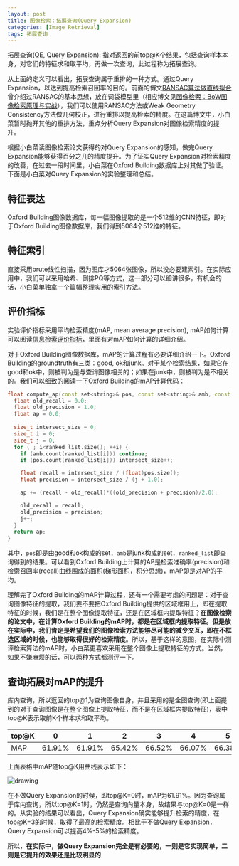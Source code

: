 ```yaml
---
layout: post
title: 图像检索：拓展查询(Query Expansion)
categories: [Image Retrieval]
tags: 拓展查询
---
```



拓展查询(QE, Query Expansion): 指对返回的前top@K个结果，包括查询样本本身，对它们的特征求和取平均，再做一次查询，此过程称为拓展查询。

从上面的定义可以看出，拓展查询属于重排的一种方式。通过Query Expansion，以达到提高检索召回率的目的。前面的博文[RANSAC算法做直线拟合](http://yongyuan.name/blog/fitting-line-with-ransac.html)曾介绍过RANSAC的基本思想，放在词袋模型里（相应博文见[图像检索：BoW图像检索原理与实战](http://yongyuan.name/blog/CBIR-BoW-for-image-retrieval-and-practice.html)），我们可以使用RANSAC方法或Weak Geometry Consistency方法做几何校正，进行重排以提高检索的精度。在这篇博文中，小白菜暂时抛开其他的重排方法，重点分析Query Expansion对图像检索精度的提升。

根据小白菜读图像检索论文获得的对Query Expansion的感知，做完Query Expansion能够获得百分之几的精度提升。为了证实Query Expansion对检索精度的改善，在过去一段时间里，小白菜在Oxford Building数据库上对其做了验证。下面是小白菜对Query Expansion的实验整理和总结。

## 特征表达

Oxford Building图像数据库，每一幅图像提取的是一个512维的CNN特征，即对于Oxford Building图像数据库，我们得到5064个512维的特征。

## 特征索引

直接采用brute线性扫描，因为图库才5064张图像，所以没必要建索引。在实际应用中，我们可以采用哈希、倒排PQ等方式，这一部分可以细讲很多，有机会的话，小白菜单独拿一个篇幅整理实用的索引方法。

## 评价指标

实验评价指标采用平均检索精度(mAP, mean average precision), mAP如何计算可以阅读[信息检索评价指标](http://yongyuan.name/blog/evaluation-of-information-retrieval.html)，里面有对mAP如何计算的详细介绍。

对于Oxford Building图像数据库，mAP的计算过程有必要详细介绍一下。Oxford Building的groundtruth有三类：good, ok和junk。对于某个检索结果，如果它在good和ok中，则被判为是与查询图像相关的；如果在junk中，则被判为是不相关的。我们可以细致的阅读一下Oxford Building的mAP计算代码：

```cpp
float compute_ap(const set<string>& pos, const set<string>& amb, const vector<string>& ranked_list){
  float old_recall = 0.0;
  float old_precision = 1.0;
  float ap = 0.0;
  
  size_t intersect_size = 0;
  size_t i = 0;
  size_t j = 0;
  for ( ; i<ranked_list.size(); ++i) {
    if (amb.count(ranked_list[i])) continue;
    if (pos.count(ranked_list[i])) intersect_size++;

    float recall = intersect_size / (float)pos.size();
    float precision = intersect_size / (j + 1.0);

    ap += (recall - old_recall)*((old_precision + precision)/2.0);

    old_recall = recall;
    old_precision = precision;
    j++;
  }
  return ap;
}
```

其中，`pos`即是由good和ok构成的set，`amb`是junk构成的set，`ranked_list`即查询得到的结果。可以看到Oxford Building上计算的AP是检索准确率(precision)和检索召回率(recall)曲线围成的面积(梯形面积，积分思想)，mAP即是对AP的平均。

理解完了Oxford Building的mAP计算过程，还有一个需要考虑的问题是：对于查询图像特征的提取，我们要不要把Oxford Building提供的区域框用上，即在提取特征的时候，我们是在整个图像提取特征，还是在区域框内提取特征？**在图像检索的论文中，在计算Oxford Building的mAP时，都是在区域框内提取特征。但是放在实际中，我们肯定是希望我们的图像检索方法能够尽可能的减少交互，即在不框选区域的时候，也能够取得很好的检索精度**。所以，基于这样的意图，在实际中测评检索算法的mAP时，小白菜更喜欢采用在整个图像上提取特征的方式。当然，如果不嫌麻烦的话，可以两种方式都测评一下。

## 查询拓展对mAP的提升

库内查询，所以返回的top@1为查询图像自身，并且采用的是全图查询(即上面提到的对于查询图像是在整个图像上提取特征，而不是在区域框内提取特征)，表中top@K表示取前K个样本求和取平均。

top@K | 0 | 1 |  2 | 3| 4| 5 | 6 | 7 | 8 | 9 | 10 |
---|---|---|---|---|---|---|---|---|---|---|---|
MAP | 61.91% | 61.91% | 65.42% | 66.52% | 66.07% | 66.38% | 66.51% | 65.65% | 65.16% | 63.46% | 62.41%

上面表格中mAP随top@K用曲线表示如下：

![drawing](http://i300.photobucket.com/albums/nn17/willard-yuan/blog/qe_map_zpsbat8vy5x.png)

在不做Query Expansion的时候，即top@K=0时，mAP为61.91%。因为查询属于库内查询，所以top@K=1时，仍然是查询向量本身，故结果与top@K=0是一样的。从实验的结果可以看出，Query Expansion确实能够提升检索的精度，在top@K=3的时候，取得了最高的检索精度。相比于不做Query Expansion，Query Expansion可以提高4%-5%的检索精度。

所以，**在实际中，做Query Expansion完全是有必要的，一则是它实现简单，二则是它提升的效果还是比较明显的**
